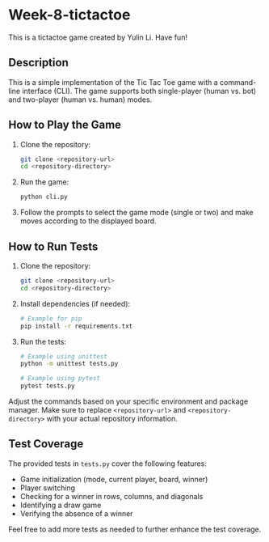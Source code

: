 # Week-8-tictactoe

This is a tictactoe game created by Yulin Li.
Have fun!

## Description

This is a simple implementation of the Tic Tac Toe game with a command-line interface (CLI). The game supports both single-player (human vs. bot) and two-player (human vs. human) modes.

## How to Play the Game

1. Clone the repository:

    ```bash
    git clone <repository-url>
    cd <repository-directory>
    ```

2. Run the game:

    ```bash
    python cli.py
    ```

3. Follow the prompts to select the game mode (single or two) and make moves according to the displayed board.

## How to Run Tests

1. Clone the repository:

    ```bash
    git clone <repository-url>
    cd <repository-directory>
    ```

2. Install dependencies (if needed):

    ```bash
    # Example for pip
    pip install -r requirements.txt
    ```

3. Run the tests:

    ```bash
    # Example using unittest
    python -m unittest tests.py

    # Example using pytest
    pytest tests.py
    ```

Adjust the commands based on your specific environment and package manager. Make sure to replace `<repository-url>` and `<repository-directory>` with your actual repository information.

## Test Coverage

The provided tests in `tests.py` cover the following features:

- Game initialization (mode, current player, board, winner)
- Player switching
- Checking for a winner in rows, columns, and diagonals
- Identifying a draw game
- Verifying the absence of a winner

Feel free to add more tests as needed to further enhance the test coverage.
